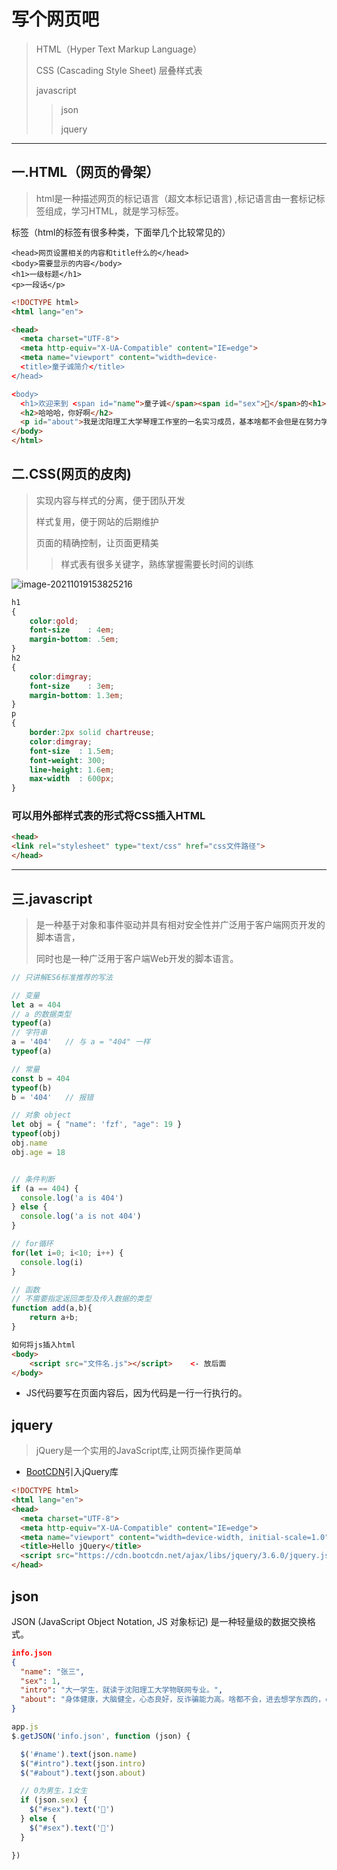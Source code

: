 # 写个网页吧

>HTML（Hyper Text Markup Language）
>
>CSS	(Cascading Style Sheet) 层叠样式表
>
>javascript
>
>> json
>>
>> jquery

-------

## 一.HTML（网页的骨架）

> html是一种描述网页的标记语言（超文本标记语言) ,标记语言由一套标记标签组成，学习HTML，就是学习标签。

标签（html的标签有很多种类，下面举几个比较常见的）

``` 
<head>网页设置相关的内容和title什么的</head>
<body>需要显示的内容</body>
<h1>一级标题</h1>
<p>一段话</p>			
```

``` html
<!DOCTYPE html>
<html lang="en">

<head>
  <meta charset="UTF-8">
  <meta http-equiv="X-UA-Compatible" content="IE=edge">
  <meta name="viewport" content="width=device-
  <title>童子诚简介</title>
</head>

<body>
  <h1>欢迎来到 <span id="name">童子诚</span><span id="sex">👦</span>的<h1>self-introduction</h1></h1>
  <h2>哈哈哈，你好啊</h2>
  <p id="about">我是沈阳理工大学琴理工作室的一名实习成员，基本啥都不会但是在努力学习。未完待续。。。</p>
</body>
</html>
```



## 二.CSS(网页的皮肉)

> 实现内容与样式的分离，便于团队开发
>
> 样式复用，便于网站的后期维护
>
> 页面的精确控制，让页面更精美
>
> >样式表有很多关键字，熟练掌握需要长时间的训练

![image-20211019153825216](D:/我的软件/typora/asset/self-introduction/image-20211019153825216.png)

``` css
h1 
{
    color:gold;
    font-size    : 4em;
    margin-bottom: .5em;
}
h2
{
    color:dimgray;
    font-size    : 3em;
    margin-bottom: 1.3em;
}
p
{
    border:2px solid chartreuse;
    color:dimgray;
    font-size  : 1.5em;
    font-weight: 300;
    line-height: 1.6em;
    max-width  : 600px;    
}
```

### **可以用外部样式表的形式将CSS插入HTML**

``` html
<head>
<link rel="stylesheet" type="text/css" href="css文件路径">
</head>
```



------

## 三.javascript

> 是一种基于对象和事件驱动并具有相对安全性并广泛用于客户端网页开发的脚本语言，
>
> 同时也是一种广泛用于客户端Web开发的脚本语言。

``` js
// 只讲解ES6标准推荐的写法

// 变量
let a = 404
// a 的数据类型
typeof(a)
// 字符串
a = '404'   // 与 a = "404" 一样
typeof(a)

// 常量
const b = 404
typeof(b)
b = '404'   // 报错

// 对象 object
let obj = { "name": 'fzf', "age": 19 }
typeof(obj)
obj.name
obj.age = 18


// 条件判断
if (a == 404) {
  console.log('a is 404')
} else {
  console.log('a is not 404')
}

// for循环
for(let i=0; i<10; i++) {
  console.log(i)
}

// 函数
// 不需要指定返回类型及传入数据的类型
function add(a,b){
    return a+b;
}
```

```html
如何将js插入html
<body>
    <script src="文件名.js"></script>    <- 放后面
</body>

```

* JS代码要写在页面内容后，因为代码是一行一行执行的。

  

## jquery

> jQuery是一个实用的JavaScript库,让网页操作更简单

- [BootCDN](https://www.bootcdn.cn/)引入jQuery库

``` html
<!DOCTYPE html>
<html lang="en">
<head>
  <meta charset="UTF-8">
  <meta http-equiv="X-UA-Compatible" content="IE=edge">
  <meta name="viewport" content="width=device-width, initial-scale=1.0">
  <title>Hello jQuery</title>
  <script src="https://cdn.bootcdn.net/ajax/libs/jquery/3.6.0/jquery.js"></script>     <-  这里呢
</head>
```



## json

JSON (JavaScript Object Notation, JS 对象标记) 是一种轻量级的数据交换格式。

``` json
info.json
{
  "name": "张三",
  "sex": 1,
  "intro": "大一学生，就读于沈阳理工大学物联网专业。",
  "about": "身体健康，大脑健全，心态良好，反诈骗能力高。啥都不会，进去想学东西的，emmmm没了。"
}
```



```js
app.js
$.getJSON('info.json', function (json) {

  $('#name').text(json.name)
  $("#intro").text(json.intro)
  $("#about").text(json.about)

  // 0为男生，1女生
  if (json.sex) {
    $("#sex").text('👦')
  } else {
    $("#sex").text('👧')
  }

})
```



